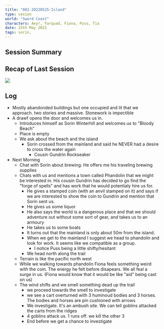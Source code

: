 ```yaml
---
title: "002-20220525-Island"
type: sesion
world: "Sword Coast"
characters: Aeyr, Farquad, Fiona, Puss, Tia
date: 25th May 2022
tags: sorin, 
---
```


## Session Summary


## Recap of Last Session

![](DnD/Sessions/001-20220518-Intro.md#^Summary)


## Log
* Mostly abandonded buildings but one occupied and lit that we approach. two stories and massive. Stonework is impectible 
* A drawf opens the door and welcomes us in.
	* Introduces himself as Sorin Winterhill and welcomes us to "Bloody Beach"
	* Place is empty
	* We ask about the beach and the island
		* Sorin crossed from the mainland and said he NEVER had a desire to cross the water again
			* Cousin Gundrin Rockseaker
* Next Morning
	* Chat with Sorin about brewing. He offers me his traveling brewing supplies
	* Chats with us and mentions a town called Phandolin that we might be interested in. His cousin Gundrin has decided to go find the "forge of spells" and has work that he would potentialy hire us for.
		* He gives a stamped coin (with an anvil stamped on it) and says if we are interested to show the coin to Gundrin and mention that Sorin sent us.
		* He gives us some liquor
		* He also says the world is a dangerous place and that we should adventure out without some sort of gear, and takes us to an armoury
		* He takes us to some boats
		* It turns out that the mainland is only about 50m from the island.
		* When we get to the mainland I suggest we head to phandolin and look for work. It seems like we compatible as a group.
			* I notice Puss being a little shifty/hesitant
		* We head north along the trail
	* Terrain is like the pacific north west
	* While we walking towards phandolin Fiona feels something weird with the coin. The energy he felt before disapears. We all feal a surge in us. (Fiona would know that it would be like "aid" being cast on us)
	* The wind shifts and we smell something dead up the trail
		* we proceed towards the smell to investigate
		* we see a cart overturned with 3 huminoud bodies and 3 horses. The bodies and horses are pin cushioned with arrows
		* We investigate. It's an ambush site. We can tell goblins attacked the carts from the ridges
		* 4 goblins attack us. 1 runs off. we kill the other 3
		* End before we get a chance to investigate